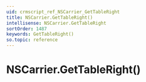 ```yaml
---
uid: crmscript_ref_NSCarrier_GetTableRight
title: NSCarrier.GetTableRight()
intellisense: NSCarrier.GetTableRight
sortOrder: 1487
keywords: GetTableRight()
so.topic: reference
---
```


# NSCarrier.GetTableRight()

